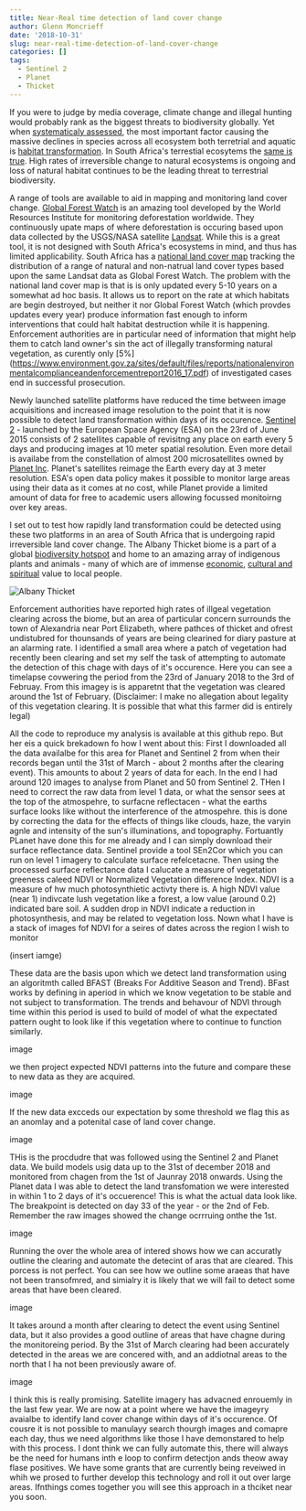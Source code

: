 ```yaml
---
title: Near-Real time detection of land cover change
author: Glenn Moncrieff
date: '2018-10-31'
slug: near-real-time-detection-of-land-cover-change
categories: []
tags:
  - Sentinel 2
  - Planet
  - Thicket
---
```


If you were to judge by media coverage, climate change and illegal hunting would probably rank as the biggest threats to biodiversity globally. Yet when [systematicaly assessed](https://www.worldwildlife.org/pages/living-planet-report-2018), the most important factor causing the massive declines in species across all ecosystem both terretrial and aquatic is [habitat transformation](https://www.ipbes.net/assessment-reports/ldr). In South Africa's terrestial ecosytems the [same is true](https://www.sanbi.org/biodiversity/building-knowledge/biodiversity-monitoring-assessment/national-biodiversity-assessment/). High rates of irreversible change to natural ecosystems is ongoing and loss of natural habitat continues to be the leading threat to terrestrial biodiversity.

A range of tools are available to aid in mapping and monitoring land cover change. [Global Forest Watch](https://www.globalforestwatch.org/) is an amazing tool developed by the World Resources Institute for monitoring deforestation worldwide. They continuously upate maps of where deforestation is occuring based upon data collected by the USGS/NASA satellite [Landsat](https://landsat.usgs.gov/). While this is a great tool, it is not designed with South Africa's ecosystems in mind, and thus has limited applicability. South Africa has a [national land cover map](http://bgis.sanbi.org/DEA_Landcover/project.asp) tracking the distribution of a range of natural and non-natrual land cover types based upon the same Landsat data as Global Forest Watch. The problem with the national land cover map is that is is only updated every 5-10 years on a somewhat ad hoc basis. It allows us to report on the rate at which habitats are begin destroyed, but neither it nor Global Forest Watch (which provdes updates every year) produce information fast enough to inform interventions that could halt habitat destruction while it is happening. Enforcement authorities are in particular need of information that might help them to catch land owner's sin the act of illegally transforming natural vegetation, as curently only [5%] (https://www.environment.gov.za/sites/default/files/reports/nationalenvironmentalcomplianceandenforcementreport2016_17.pdf) of investigated cases end in successful prosecution.

Newly launched satellite platforms have reduced the time between image acquisitions and increased image resolution to the point that it is now possible to detect land transformation within days of its occurence. [Sentinel 2](https://sentinel.esa.int/web/sentinel/missions/sentinel-2) - launched by the European Space Agency (ESA) on the 23rd of June 2015 consists of 2 satellites capable of revisitng any place on earth every 5 days and producing images at 10 meter spatial resolution. Even more detail is availabe from the constellation of almost 200 microsatellites owned by [Planet Inc](https://www.planet.com). Planet's satellites reimage the Earth every day at 3 meter resolution. ESA's open data policy makes it possible to monitor large areas using their data as it comes at no cost, while Planet provide a limited amount of data for free to academic users allowing focussed monitoirng over key areas. 

I set out to test how rapidly land transformation could be detected using these two platforms in an area of South Africa that is undergoing rapid irreversible land cover change. The Albany Thicket biome is a part of a global [biodiversity hotspot](https://www.conservation.org/global/ci_south_africa/where-we-work/maputaland-pondoland-albany/Pages/maputaland-pondoland-albany-hotspot.aspx) and home to an amazing array of indigenous plants and animals - many of which are of immense [economic](https://www.sciencedirect.com/science/article/pii/S2212041617303960), [cultural and spiritual](http://www.scielo.org.za/scielo.php?pid=S0038-23532012000300016&script=sci_abstract&tlng=en) value to local people. 

![Albany Thicket](/images/thicket.jpg "The Albany thicket biome")

Enforcement authorities have reported high rates of illgeal vegetation clearing across the biome, but an area of particular concern surrounds the town of Alexandria near Port Elizabeth, where pathces of thicket and ofrest undistubred for thounsands of years are being clearined for diary pasture at an alarming rate.  I identified a small area where a patch of vegetation had recently been clearing and set my self the task of attempting to automate the detection of this chage with days of it's occurence. Here you can see a timelapse covwering the period from the 23rd of January 2018 to the 3rd of Februay. From this imagey is is apparetnt that the vegetation was cleared around the 1st of February. (Disclaimer: I make no allegation about legality of this vegetation clearing. It is possible that what this farmer did is entirely legal) 

All the code to reproduce my analysis is available at this github repo. But her eis a quick brekadown fo how I went about this:
First I downloaded all the data availalbe for this area for Planet and Sentinel 2 from when their records began until the 31st of March - about 2 months after the clearing event). This amounts to about 2 years of data for each. In the end I had around 120 images to analyse from Planet and 50 from Sentinel 2. THen I need to correct the raw data from level 1 data, or what the sensor sees at the top of the atmospehre, to surfacne reflectacen - what the earths surface looks like without the interference of the atmospehre. this is done by correcting the data for the effects of things like clouds, haze, the varyin agnle and intensity of the sun's illuminations, and topography. Fortuantly PLanet have done this for me already and I can simply download their surface reflectance data. Sentinel provide a tool SEn2Cor which you can run on level 1 imagery to calculate surface refelcetacne. 
Then using the processed surface reflectance data I calucate a measure of vegetation greeness caleed NDVI or Normalized Vegetation difference Index. NDVI is a measure of hw much photosynthietic activty there is. A high NDVI value (near 1) indivcate lush vegetation like a forest, a low value (around 0.2) indicated bare soil. A sudden drop in NDVI indicate a reduction in photosynthesis, and may be related to vegetation loss.
Nown what I have is a stack of images fof NDVI for a seires of dates across the region I wish to monitor

(insert iamge)

These data are the basis upon which we detect land transformation using an algoritmth called BFAST (Breaks For Additive Season and Trend). BFast works by defining in aperiod in which we know vegetation to be stable and not subject to transformation. The trends and behavour of NDVI through time within this period is used to build of model of what the expectated pattern ought to look like if this vegetation where to continue to function similarly. 

image

we then project expected NDVI patterns into the future and compare these to new data as they are acquired. 

image

If the new data excceds our expectation by some threshold we flag this as an anomlay and a potenital case of land cover change.

image

THis is the procdudre that was followed using the Sentinel 2 and Planet data. We build models usig data up to the 31st of december 2018 and monitored from chagen from the 1st of Jaunray 2018 onwards. Using the Planet data I was able to detect the land transfomation we were interested in within 1 to 2 days of it's occuerence! This is what the actual data look like. The breakpoint is detected on day 33 of the year - or the 2nd of Feb. Remember the raw images showed the change ocrrruing onthe the 1st.

image

Running the over the whole area of intered shows how we can accuratly outline the clearing and automate the detecint of aras that are cleared. This porcess is not perfect. You can see how we outline some araeas that have not been transofmred, and simialry it is likely that we will fail to detect some areas that have been cleared.

image

It takes around a month after clearing to detect the event using Sentinel data, but it also provides a good outline of areas that have chagne during the monitoreing period. By the 31st of March clearing had been accurately detected in the areas we are concered with, and an addiotnal areas to the north that I ha not been previously aware of.

image

I think this is really promising. Satellite imagery has advacned enrouemly in the last few year. We are now at a point where we have the imageyry avaialbe to identify land cover change within days of it's occurence. Of cousre it is not possible to manulayy search thourgh images and comapre each day, thus we need algorithms like those I have demonstared to help with this process. I dont think we can fully automate this, there will always be the need for humans inth e loop to confirm detectjon ands theow away flase positives. We have some grants that are currently being reveiwed in whih we prosed to further develop this technology and roll it out over large areas. Ifnthings comes together you will see this approach in a thciket near you soon.







